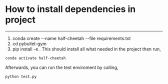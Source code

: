 # How to install dependencies in project
--------------------------------------
1. conda create --name half-cheetah --file requirements.txt
2. cd pybullet-gym
3. pip install -e .
This should install all what needed in the project then run,
```console
conda activate half-cheetah
```
Afterwards, you can run the test enviroment by calling,
```console
python test.py
```
